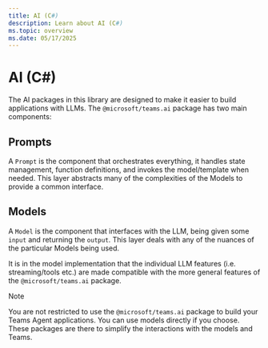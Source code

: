 ```yaml
---
title: AI (C#)
description: Learn about AI (C#)
ms.topic: overview
ms.date: 05/17/2025
---
```


# AI (C#)

The AI packages in this library are designed to make it easier to build applications with LLMs.
The `@microsoft/teams.ai` package has two main components:

## Prompts

A `Prompt` is the component that orchestrates everything, it handles state management,
function definitions, and invokes the model/template when needed. This layer abstracts many of
the complexities of the Models to provide a common interface.

## Models

A `Model` is the component that interfaces with the LLM, being given some `input` and returning the `output`.
This layer deals with any of the nuances of the particular Models being used.

It is in the model implementation that the individual LLM features (i.e. streaming/tools etc.)
are made compatible with the more general features of the `@microsoft/teams.ai` package.

> [!NOTE]
> You are not restricted to use the `@microsoft/teams.ai` package to build your Teams Agent applications. You can use models directly if you choose. These packages are there to simplify the interactions with the models and Teams.